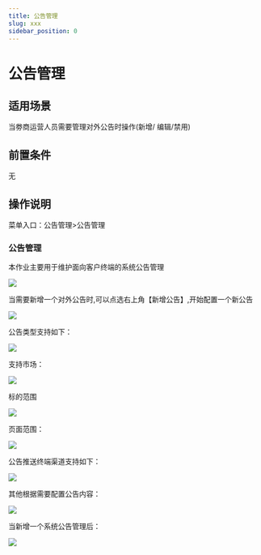 ```yaml
---
title: 公告管理
slug: xxx
sidebar_position: 0
---
```



# 公告管理

## 适用场景

当劵商运营人员需要管理对外公告时操作(新增/ 编辑/禁用)

## 前置条件

无

## 操作说明

菜单入口：公告管理&gt;公告管理

### 公告管理

本作业主要用于维护面向客户终端的系统公告管理

<img src="/assets/EF0Ebs3bGoskPSxy4uhca9AOnTc.png"/>

当需要新增一个对外公告时,可以点选右上角【新增公告】,开始配置一个新公告

<img src="/assets/Cu4nbgAQ8o49bGxnb9kcxsc1nih.png"/>

公告类型支持如下：                                                                          

<img src="/assets/SobxbNwkio2RKVxFR8zcjuxpnNh.png"/>

支持市场：

<img src="/assets/M8anbdAAXoQIwgx7RbCc33R5n0d.png"/>

标的范围

<img src="/assets/SE5Pbnvvto6F0vxA5Nyc7hBSnab.png"/>

页面范围：

<img src="/assets/S8e5bgpLjovd85x3lYJc33hbnXf.png"/>

公告推送终端渠道支持如下：

<img src="/assets/RZHdbngIAomjejxiaB0cbCrwnBb.png"/>

其他根据需要配置公告内容：

<img src="/assets/QzxAbGg8lofhZxxPqUicUIbenFg.png"/>

当新增一个系统公告管理后：

<img src="/assets/CjVNbY56vodSh4x5sFdcDhNRnmh.png"/>

